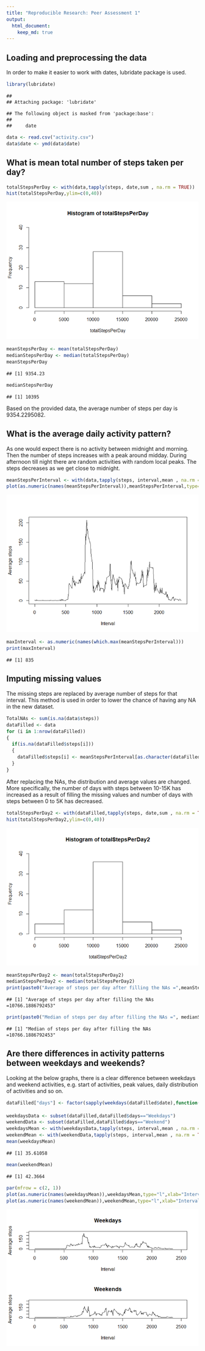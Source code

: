 ```yaml
---
title: "Reproducible Research: Peer Assessment 1"
output: 
  html_document:
    keep_md: true
---
```



## Loading and preprocessing the data

In order to make it easier to work with dates, lubridate package is used.


```r
library(lubridate)
```

```
## 
## Attaching package: 'lubridate'
```

```
## The following object is masked from 'package:base':
## 
##     date
```

```r
data <- read.csv("activity.csv")
data$date <- ymd(data$date)
```

## What is mean total number of steps taken per day?



```r
totalStepsPerDay <- with(data,tapply(steps, date,sum , na.rm = TRUE))
hist(totalStepsPerDay,ylim=c(0,40))
```

![](PA1_template_files/figure-html/unnamed-chunk-2-1.png)<!-- -->

```r
meanStepsPerDay <- mean(totalStepsPerDay)
medianStepsPerDay <- median(totalStepsPerDay)
meanStepsPerDay
```

```
## [1] 9354.23
```

```r
medianStepsPerDay
```

```
## [1] 10395
```

Based on the provided data, the average number of steps per day is 9354.2295082.


## What is the average daily activity pattern?

As one would expect there is no activity between midnight and morning. Then the number of steps increases with a peak around midday. During afternoon till night there are random activities with random local peaks. The steps decreases as we get close to midnight.


```r
meanStepsPerInterval <- with(data,tapply(steps, interval,mean , na.rm = TRUE))
plot(as.numeric(names(meanStepsPerInterval)),meanStepsPerInterval,type="l",xlab="Interval",ylab="Average steps")
```

![](PA1_template_files/figure-html/unnamed-chunk-3-1.png)<!-- -->

```r
maxInterval <- as.numeric(names(which.max(meanStepsPerInterval)))
print(maxInterval)
```

```
## [1] 835
```

## Imputing missing values

The missing steps are replaced by average number of steps for that interval. This method is used in order to lower the chance of having any NA in the new dataset. 


```r
TotalNAs <- sum(is.na(data$steps))
dataFilled <- data
for (i in 1:nrow(dataFilled))
{
  if(is.na(dataFilled$steps[i]))
  {
    dataFilled$steps[i] <- meanStepsPerInterval[as.character(dataFilled$interval[i])]
  }
}
```

After replacing the NAs, the distribution and average values are changed. More specifically, the number of days with steps between 10-15K has increased as a result of filling the missing values and number of days with steps between 0 to 5K has decreased.


```r
totalStepsPerDay2 <- with(dataFilled,tapply(steps, date,sum , na.rm = TRUE))
hist(totalStepsPerDay2,ylim=c(0,40))
```

![](PA1_template_files/figure-html/unnamed-chunk-5-1.png)<!-- -->

```r
meanStepsPerDay2 <- mean(totalStepsPerDay2)
medianStepsPerDay2 <- median(totalStepsPerDay2)
print(paste0("Average of steps per day after filling the NAs =",meanStepsPerDay2))
```

```
## [1] "Average of steps per day after filling the NAs =10766.1886792453"
```

```r
print(paste0("Median of steps per day after filling the NAs =", medianStepsPerDay2))
```

```
## [1] "Median of steps per day after filling the NAs =10766.1886792453"
```

## Are there differences in activity patterns between weekdays and weekends?
Looking at the below graphs, there is a clear difference between weekdays and weekend activities, e.g. start of activities, peak values, daily distribution of activities and so on.


```r
dataFilled["days"] <- factor(sapply(weekdays(dataFilled$date),function(x){if(x=="Sonntag" || x=="Samstag") {"Weekend"} else {"Weekdays"}}))

weekdaysData <- subset(dataFilled,dataFilled$days=="Weekdays")
weekendData <- subset(dataFilled,dataFilled$days=="Weekend")
weekdaysMean <- with(weekdaysData,tapply(steps, interval,mean , na.rm = TRUE))
weekendMean <- with(weekendData,tapply(steps, interval,mean , na.rm = TRUE))
mean(weekdaysMean)
```

```
## [1] 35.61058
```

```r
mean(weekendMean)
```

```
## [1] 42.3664
```

```r
par(mfrow = c(2, 1))
plot(as.numeric(names(weekdaysMean)),weekdaysMean,type="l",xlab="Interval",ylab="Average steps", main="Weekdays",ylim = c(0,250),xlim = c(0,2500))
plot(as.numeric(names(weekendMean)),weekendMean,type="l",xlab="Interval",ylab="Average steps", main="Weekends",ylim = c(0,250),xlim = c(0,2500))
```

![](PA1_template_files/figure-html/unnamed-chunk-6-1.png)<!-- -->

